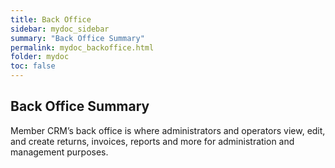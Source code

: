 ```yaml
---
title: Back Office
sidebar: mydoc_sidebar
summary: "Back Office Summary"
permalink: mydoc_backoffice.html
folder: mydoc
toc: false
---
```


## Back Office Summary

Member CRM’s back office is where administrators and operators view, edit, and create returns, invoices, reports and more for administration and management purposes.
